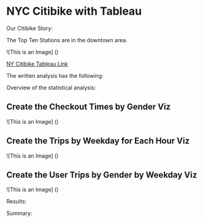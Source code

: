 # NYC Citibike with Tableau

Our Citibike Story: 

The Top Ten Stations are in the downtown area.

![This is an Image] ()

[NY Citibike Tableau Link](https://public.tableau.com/app/profile/alex.borden/viz/NYCCitibikeChallenge_16632687147950/CitibikeStory?publish=yes")

The written analysis has the following:

Overview of the statistical analysis:

## Create the Checkout Times by Gender Viz

![This is an Image] ()

## Create the Trips by Weekday for Each Hour Viz

![This is an Image] ()

## Create the User Trips by Gender by Weekday Viz

![This is an Image] ()


Results:


Summary:


